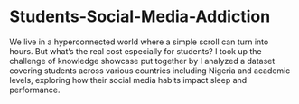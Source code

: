 # Students-Social-Media-Addiction
We live in a hyperconnected world where a simple scroll can turn into hours. But what’s the real cost especially for students?  I took up the challenge of knowledge showcase put together by I analyzed a dataset covering students across various countries including Nigeria and academic levels, exploring how their social media habits impact sleep and performance.
